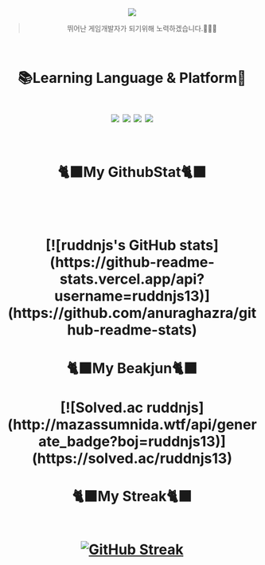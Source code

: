 <div align="center">
<img src="https://capsule-render.vercel.app/api?type=transparent&color=999999&height=120&text=ruddnjs's%20Github&animation=fadeIn&fontColor=febc71&fontSize=60" />



>뛰어난 게임개발자가 되기위해 노력하겠습니다.🦖🦖🦖
<br>


<h1> 📚Learning Language & Platform📖 
<br>
<br>
<img src="https://img.shields.io/badge/Git-F05032?style=flat&logo=git&logoColor=white"/>
<img src="https://img.shields.io/badge/Csharp-512BD4?style=flat&logo=csharp&logoColor=white"/>
<img src="https://img.shields.io/badge/VScode-007ACC?style=flat&logo=visualstudiocode&logoColor=white"/>
<img src="https://img.shields.io/badge/Github-181717?style=flat&logo=github&logoColor=white"/>
<br>
<br>
<h1> 🐈‍⬛My GithubStat🐈‍⬛
<br>
<br>

<br>
<br>
[![ruddnjs's GitHub stats](https://github-readme-stats.vercel.app/api?username=ruddnjs13)](https://github.com/anuraghazra/github-readme-stats)
<br>
<h1> 🐈‍⬛My Beakjun🐈‍⬛
<br>
<br>
[![Solved.ac
ruddnjs](http://mazassumnida.wtf/api/generate_badge?boj=ruddnjs13)](https://solved.ac/ruddnjs13)

<h1> 🐈‍⬛My Streak🐈‍⬛
<br>
<br>

[![GitHub Streak](https://streak-stats.demolab.com?user=ruddnjs13&theme=dark)](https://git.io/streak-stats)



</div>
<br>
